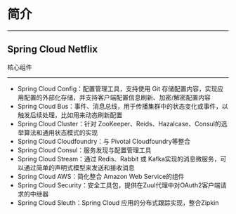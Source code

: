 #   简介



----

##  Spring Cloud Netflix

核心组件

----




-   Spring Cloud Config：配置管理工具，支持使用 Git 存储配置内容，实现应用配置的外部化存储，并支持客户端配置信息刷新、加密/解密配置内容
-   Spring Cloud Bus：事件、消息总线，用于传播集群中的状态变化或事件，以触发后续处理，比如用来动态刷新配置
-   Spring Cloud Cluster：针对 ZooKeeper、Reids、Hazalcase、Consul的选举算法和通用状态模式的实现
-   Spring Cloud Cloudfoundry：与 Pivotal Cloudfoundry等整合
-   Spring Cloud Consul：服务发现与配置管理工具
-   Spring Cloud Stream：通过 Redis、Rabbit 或 Kafka实现的消息微服务，可以通过简单的声明式模型来发送和接收消息
-   Spring Cloud AWS：简化整合 Amazon Web Service的组件
-   Spring Cloud Security：安全工具包，提供在Zuul代理中对OAuth2客户端请求的中继器
-   Spring Cloud Sleuth：Spring Cloud 应用的分布式跟踪实现，整合Zipkin